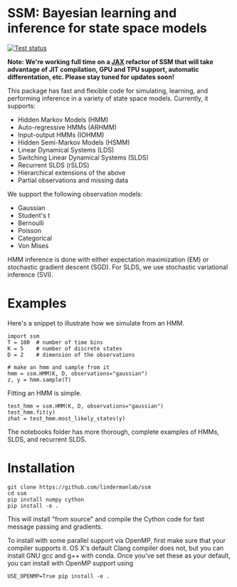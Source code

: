 # SSM: Bayesian learning and inference for state space models
[![Test status](https://travis-ci.org/lindermanlab/ssm.svg?branch=master)](https://travis-ci.org/lindermanlab/ssm)

**Note: We're working full time on a [JAX](https://github.com/google/jax) refactor of SSM that will take advantage of JIT compilation, GPU and TPU support, automatic differentation, etc. Please stay tuned for updates soon!**

This package has fast and flexible code for simulating, learning, and performing inference in a variety of state space models.
Currently, it supports:

- Hidden Markov Models (HMM)
- Auto-regressive HMMs (ARHMM)
- Input-output HMMs (IOHMM)
- Hidden Semi-Markov Models (HSMM)
- Linear Dynamical Systems (LDS)
- Switching Linear Dynamical Systems (SLDS)
- Recurrent SLDS (rSLDS)
- Hierarchical extensions of the above
- Partial observations and missing data

We support the following observation models:

- Gaussian
- Student's t
- Bernoulli
- Poisson
- Categorical
- Von Mises

HMM inference is done with either expectation maximization (EM) or stochastic gradient descent (SGD).  For SLDS, we use stochastic variational inference (SVI).

# Examples
Here's a snippet to illustrate how we simulate from an HMM.
```
import ssm
T = 100  # number of time bins
K = 5    # number of discrete states
D = 2    # dimension of the observations

# make an hmm and sample from it
hmm = ssm.HMM(K, D, observations="gaussian")
z, y = hmm.sample(T)
```

Fitting an HMM is simple.
```
test_hmm = ssm.HMM(K, D, observations="gaussian")
test_hmm.fit(y)
zhat = test_hmm.most_likely_states(y)
```

The notebooks folder has more thorough, complete examples of HMMs, SLDS, and recurrent SLDS.

# Installation
```
git clone https://github.com/lindermanlab/ssm
cd ssm
pip install numpy cython
pip install -e .
```
This will install "from source" and compile the Cython code for fast message passing and gradients.

To install with some parallel support via OpenMP, first make sure that your compiler supports it.  OS X's default Clang compiler does not, but you can install GNU gcc and g++ with conda.  Once you've set these as your default, you can install with OpenMP support using
```
USE_OPENMP=True pip install -e .
```
